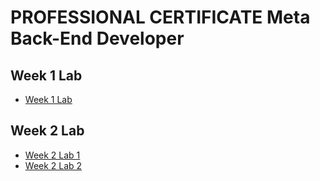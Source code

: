 # PROFESSIONAL CERTIFICATE Meta Back-End Developer

## Week 1 Lab   
- [Week 1 Lab](/Week1Lab/Files/README.md)

## Week 2 Lab      
- [Week 2 Lab 1 ](/Week2Lab/README.md)            
- [Week 2 Lab 2 ](/Week2Lab2/README.md)        
